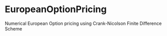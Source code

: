# EuropeanOptionPricing
Numerical European Option pricing using Crank-Nicolson Finite Difference Scheme
